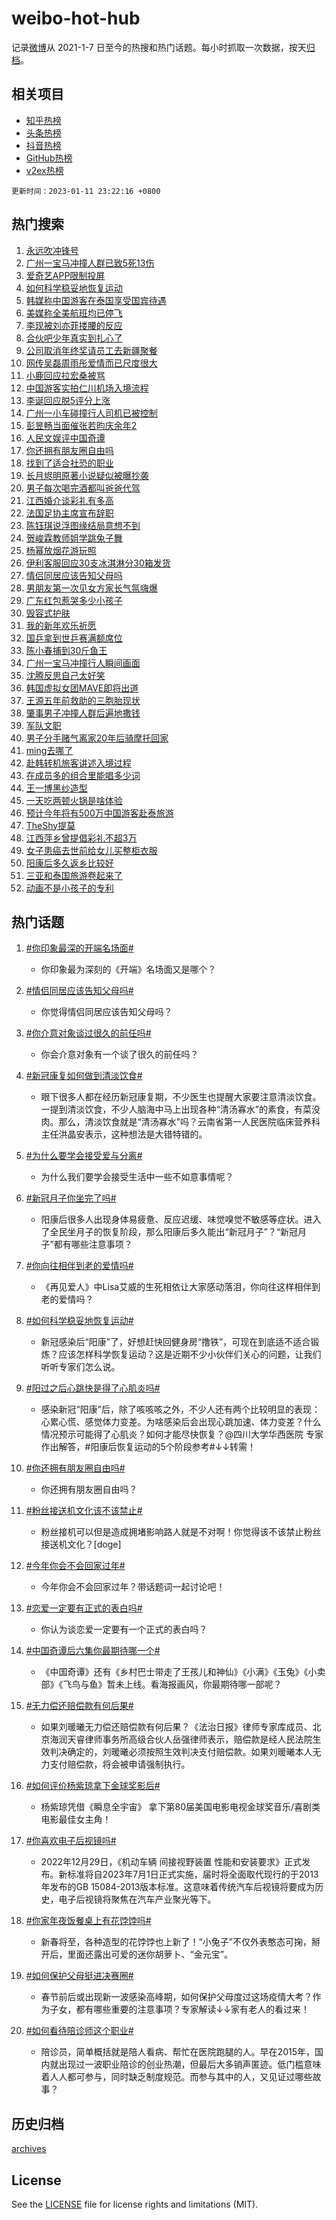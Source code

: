 # weibo-hot-hub

记录[微博](https://www.weibo.com)从 2021-1-7 日至今的热搜和热门话题。每小时抓取一次数据，按天[归档](archives)。

## 相关项目

- [知乎热榜](https://github.com/lonnyzhang423/zhihu-hot-hub)
- [头条热榜](https://github.com/lonnyzhang423/toutiao-hot-hub)
- [抖音热榜](https://github.com/lonnyzhang423/douyin-hot-hub)
- [GitHub热榜](https://github.com/lonnyzhang423/github-hot-hub)
- [v2ex热榜](https://github.com/lonnyzhang423/v2ex-hot-hub)


`更新时间：2023-01-11 23:22:16 +0800`

## 热门搜索

1. [永远吹冲锋号](https://m.weibo.cn/search?containerid=100103type%3D1%26t%3D10%26q%3D%23%E6%B0%B8%E8%BF%9C%E5%90%B9%E5%86%B2%E9%94%8B%E5%8F%B7%23&stream_entry_id=51&isnewpage=1&extparam=seat%3D1%26pos%3D0%26c_type%3D51%26dgr%3D0%26cate%3D10103%26filter_type%3Drealtimehot%26display_time%3D1673450535%26pre_seqid%3D1673449549713018910214&luicode=10000011&lfid=106003type%253D25%2526t%253D3%2526disable_hot%253D1%2526filter_type%253Drealtimehot)
1. [广州一宝马冲撞人群已致5死13伤](https://m.weibo.cn/search?containerid=100103type%3D1%26t%3D10%26q%3D%23%E5%B9%BF%E5%B7%9E%E4%B8%80%E5%AE%9D%E9%A9%AC%E5%86%B2%E6%92%9E%E4%BA%BA%E7%BE%A4%E5%B7%B2%E8%87%B45%E6%AD%BB13%E4%BC%A4%23&stream_entry_id=31&isnewpage=1&extparam=seat%3D1%26flag%3D4%26pos%3D0%26c_type%3D31%26stream_entry_id%3D31%26cate%3D5001%26lcate%3D5001%26filter_type%3Drealtimehot%26band_rank%3D1%26q%3D%2523%25E5%25B9%25BF%25E5%25B7%259E%25E4%25B8%2580%25E5%25AE%259D%25E9%25A9%25AC%25E5%2586%25B2%25E6%2592%259E%25E4%25BA%25BA%25E7%25BE%25A4%25E5%25B7%25B2%25E8%2587%25B45%25E6%25AD%25BB13%25E4%25BC%25A4%2523%26dgr%3D0%26realpos%3D1%26display_time%3D1673450535%26pre_seqid%3D1673449549713018910214&luicode=10000011&lfid=106003type%253D25%2526t%253D3%2526disable_hot%253D1%2526filter_type%253Drealtimehot)
1. [爱奇艺APP限制投屏](https://m.weibo.cn/search?containerid=100103type%3D1%26t%3D10%26q%3D%23%E7%88%B1%E5%A5%87%E8%89%BAAPP%E9%99%90%E5%88%B6%E6%8A%95%E5%B1%8F%23&stream_entry_id=31&isnewpage=1&extparam=seat%3D1%26flag%3D2%26pos%3D1%26c_type%3D31%26stream_entry_id%3D31%26cate%3D5001%26lcate%3D5001%26filter_type%3Drealtimehot%26band_rank%3D2%26q%3D%2523%25E7%2588%25B1%25E5%25A5%2587%25E8%2589%25BAAPP%25E9%2599%2590%25E5%2588%25B6%25E6%258A%2595%25E5%25B1%258F%2523%26dgr%3D0%26realpos%3D2%26display_time%3D1673450535%26pre_seqid%3D1673449549713018910214&luicode=10000011&lfid=106003type%253D25%2526t%253D3%2526disable_hot%253D1%2526filter_type%253Drealtimehot)
1. [如何科学稳妥地恢复运动](https://m.weibo.cn/search?containerid=100103type%3D1%26t%3D10%26q%3D%23%E5%A6%82%E4%BD%95%E7%A7%91%E5%AD%A6%E7%A8%B3%E5%A6%A5%E5%9C%B0%E6%81%A2%E5%A4%8D%E8%BF%90%E5%8A%A8%23&stream_entry_id=31&isnewpage=1&extparam=seat%3D1%26flag%3D1%26pos%3D2%26c_type%3D31%26stream_entry_id%3D31%26cate%3D5001%26lcate%3D5001%26filter_type%3Drealtimehot%26band_rank%3D3%26q%3D%2523%25E5%25A6%2582%25E4%25BD%2595%25E7%25A7%2591%25E5%25AD%25A6%25E7%25A8%25B3%25E5%25A6%25A5%25E5%259C%25B0%25E6%2581%25A2%25E5%25A4%258D%25E8%25BF%2590%25E5%258A%25A8%2523%26dgr%3D0%26realpos%3D3%26display_time%3D1673450535%26pre_seqid%3D1673449549713018910214&luicode=10000011&lfid=106003type%253D25%2526t%253D3%2526disable_hot%253D1%2526filter_type%253Drealtimehot)
1. [韩媒称中国游客在泰国享受国宾待遇](https://m.weibo.cn/search?containerid=100103type%3D1%26t%3D10%26q%3D%23%E9%9F%A9%E5%AA%92%E7%A7%B0%E4%B8%AD%E5%9B%BD%E6%B8%B8%E5%AE%A2%E5%9C%A8%E6%B3%B0%E5%9B%BD%E4%BA%AB%E5%8F%97%E5%9B%BD%E5%AE%BE%E5%BE%85%E9%81%87%23&stream_entry_id=31&isnewpage=1&extparam=seat%3D1%26flag%3D0%26pos%3D3%26c_type%3D31%26stream_entry_id%3D31%26cate%3D5001%26lcate%3D5001%26filter_type%3Drealtimehot%26band_rank%3D4%26q%3D%2523%25E9%259F%25A9%25E5%25AA%2592%25E7%25A7%25B0%25E4%25B8%25AD%25E5%259B%25BD%25E6%25B8%25B8%25E5%25AE%25A2%25E5%259C%25A8%25E6%25B3%25B0%25E5%259B%25BD%25E4%25BA%25AB%25E5%258F%2597%25E5%259B%25BD%25E5%25AE%25BE%25E5%25BE%2585%25E9%2581%2587%2523%26dgr%3D0%26realpos%3D4%26display_time%3D1673450535%26pre_seqid%3D1673449549713018910214&luicode=10000011&lfid=106003type%253D25%2526t%253D3%2526disable_hot%253D1%2526filter_type%253Drealtimehot)
1. [美媒称全美航班均已停飞](https://m.weibo.cn/search?containerid=100103type%3D1%26t%3D10%26q%3D%23%E7%BE%8E%E5%AA%92%E7%A7%B0%E5%85%A8%E7%BE%8E%E8%88%AA%E7%8F%AD%E5%9D%87%E5%B7%B2%E5%81%9C%E9%A3%9E%23&stream_entry_id=31&isnewpage=1&extparam=seat%3D1%26flag%3D0%26pos%3D4%26c_type%3D31%26stream_entry_id%3D31%26cate%3D5001%26lcate%3D5001%26filter_type%3Drealtimehot%26band_rank%3D5%26q%3D%2523%25E7%25BE%258E%25E5%25AA%2592%25E7%25A7%25B0%25E5%2585%25A8%25E7%25BE%258E%25E8%2588%25AA%25E7%258F%25AD%25E5%259D%2587%25E5%25B7%25B2%25E5%2581%259C%25E9%25A3%259E%2523%26dgr%3D0%26realpos%3D5%26display_time%3D1673450535%26pre_seqid%3D1673449549713018910214&luicode=10000011&lfid=106003type%253D25%2526t%253D3%2526disable_hot%253D1%2526filter_type%253Drealtimehot)
1. [李现被刘亦菲搂腰的反应](https://m.weibo.cn/search?containerid=100103type%3D1%26t%3D10%26q%3D%23%E6%9D%8E%E7%8E%B0%E8%A2%AB%E5%88%98%E4%BA%A6%E8%8F%B2%E6%90%82%E8%85%B0%E7%9A%84%E5%8F%8D%E5%BA%94%23&stream_entry_id=31&isnewpage=1&extparam=seat%3D1%26flag%3D16%26pos%3D5%26c_type%3D31%26stream_entry_id%3D31%26cate%3D5001%26lcate%3D5001%26filter_type%3Drealtimehot%26band_rank%3D6%26q%3D%2523%25E6%259D%258E%25E7%258E%25B0%25E8%25A2%25AB%25E5%2588%2598%25E4%25BA%25A6%25E8%258F%25B2%25E6%2590%2582%25E8%2585%25B0%25E7%259A%2584%25E5%258F%258D%25E5%25BA%2594%2523%26dgr%3D0%26realpos%3D6%26display_time%3D1673450535%26pre_seqid%3D1673449549713018910214&luicode=10000011&lfid=106003type%253D25%2526t%253D3%2526disable_hot%253D1%2526filter_type%253Drealtimehot)
1. [合伙吧少年真实到扎心了](https://m.weibo.cn/search?containerid=100103type%3D1%26t%3D10%26q%3D%23%E5%90%88%E4%BC%99%E5%90%A7%E5%B0%91%E5%B9%B4%E7%9C%9F%E5%AE%9E%E5%88%B0%E6%89%8E%E5%BF%83%E4%BA%86%23&stream_entry_id=31&isnewpage=1&extparam=seat%3D1%26pos%3D6%26c_type%3D31%26stream_entry_id%3D31%26cate%3D5001%26lcate%3D5001%26filter_type%3Drealtimehot%26adid%3D177845%26band_rank%3D7%26q%3D%2523%25E5%2590%2588%25E4%25BC%2599%25E5%2590%25A7%25E5%25B0%2591%25E5%25B9%25B4%25E7%259C%259F%25E5%25AE%259E%25E5%2588%25B0%25E6%2589%258E%25E5%25BF%2583%25E4%25BA%2586%2523%26dgr%3D0%26display_time%3D1673450535%26pre_seqid%3D1673449549713018910214&luicode=10000011&lfid=106003type%253D25%2526t%253D3%2526disable_hot%253D1%2526filter_type%253Drealtimehot)
1. [公司取消年终奖请员工去新疆聚餐](https://m.weibo.cn/search?containerid=100103type%3D1%26t%3D10%26q%3D%23%E5%85%AC%E5%8F%B8%E5%8F%96%E6%B6%88%E5%B9%B4%E7%BB%88%E5%A5%96%E8%AF%B7%E5%91%98%E5%B7%A5%E5%8E%BB%E6%96%B0%E7%96%86%E8%81%9A%E9%A4%90%23&stream_entry_id=31&isnewpage=1&extparam=seat%3D1%26flag%3D2%26pos%3D7%26c_type%3D31%26stream_entry_id%3D31%26cate%3D5001%26lcate%3D5001%26filter_type%3Drealtimehot%26band_rank%3D7%26q%3D%2523%25E5%2585%25AC%25E5%258F%25B8%25E5%258F%2596%25E6%25B6%2588%25E5%25B9%25B4%25E7%25BB%2588%25E5%25A5%2596%25E8%25AF%25B7%25E5%2591%2598%25E5%25B7%25A5%25E5%258E%25BB%25E6%2596%25B0%25E7%2596%2586%25E8%2581%259A%25E9%25A4%2590%2523%26dgr%3D0%26realpos%3D7%26display_time%3D1673450535%26pre_seqid%3D1673449549713018910214&luicode=10000011&lfid=106003type%253D25%2526t%253D3%2526disable_hot%253D1%2526filter_type%253Drealtimehot)
1. [网传吴磊周雨彤爱情而已尺度很大](https://m.weibo.cn/search?containerid=100103type%3D1%26t%3D10%26q%3D%23%E7%BD%91%E4%BC%A0%E5%90%B4%E7%A3%8A%E5%91%A8%E9%9B%A8%E5%BD%A4%E7%88%B1%E6%83%85%E8%80%8C%E5%B7%B2%E5%B0%BA%E5%BA%A6%E5%BE%88%E5%A4%A7%23&stream_entry_id=31&isnewpage=1&extparam=seat%3D1%26flag%3D0%26pos%3D8%26c_type%3D31%26stream_entry_id%3D31%26cate%3D5001%26lcate%3D5001%26filter_type%3Drealtimehot%26band_rank%3D8%26q%3D%2523%25E7%25BD%2591%25E4%25BC%25A0%25E5%2590%25B4%25E7%25A3%258A%25E5%2591%25A8%25E9%259B%25A8%25E5%25BD%25A4%25E7%2588%25B1%25E6%2583%2585%25E8%2580%258C%25E5%25B7%25B2%25E5%25B0%25BA%25E5%25BA%25A6%25E5%25BE%2588%25E5%25A4%25A7%2523%26dgr%3D0%26realpos%3D8%26display_time%3D1673450535%26pre_seqid%3D1673449549713018910214&luicode=10000011&lfid=106003type%253D25%2526t%253D3%2526disable_hot%253D1%2526filter_type%253Drealtimehot)
1. [小鹿回应拉宏桑被骂](https://m.weibo.cn/search?containerid=100103type%3D1%26t%3D10%26q%3D%23%E5%B0%8F%E9%B9%BF%E5%9B%9E%E5%BA%94%E6%8B%89%E5%AE%8F%E6%A1%91%E8%A2%AB%E9%AA%82%23&stream_entry_id=31&isnewpage=1&extparam=seat%3D1%26flag%3D0%26pos%3D9%26c_type%3D31%26stream_entry_id%3D31%26cate%3D5001%26lcate%3D5001%26filter_type%3Drealtimehot%26band_rank%3D9%26q%3D%2523%25E5%25B0%258F%25E9%25B9%25BF%25E5%259B%259E%25E5%25BA%2594%25E6%258B%2589%25E5%25AE%258F%25E6%25A1%2591%25E8%25A2%25AB%25E9%25AA%2582%2523%26dgr%3D0%26realpos%3D9%26display_time%3D1673450535%26pre_seqid%3D1673449549713018910214&luicode=10000011&lfid=106003type%253D25%2526t%253D3%2526disable_hot%253D1%2526filter_type%253Drealtimehot)
1. [中国游客实拍仁川机场入境流程](https://m.weibo.cn/search?containerid=100103type%3D1%26t%3D10%26q%3D%23%E4%B8%AD%E5%9B%BD%E6%B8%B8%E5%AE%A2%E5%AE%9E%E6%8B%8D%E4%BB%81%E5%B7%9D%E6%9C%BA%E5%9C%BA%E5%85%A5%E5%A2%83%E6%B5%81%E7%A8%8B%23&stream_entry_id=31&isnewpage=1&extparam=seat%3D1%26flag%3D0%26pos%3D10%26c_type%3D31%26stream_entry_id%3D31%26cate%3D5001%26lcate%3D5001%26filter_type%3Drealtimehot%26band_rank%3D10%26q%3D%2523%25E4%25B8%25AD%25E5%259B%25BD%25E6%25B8%25B8%25E5%25AE%25A2%25E5%25AE%259E%25E6%258B%258D%25E4%25BB%2581%25E5%25B7%259D%25E6%259C%25BA%25E5%259C%25BA%25E5%2585%25A5%25E5%25A2%2583%25E6%25B5%2581%25E7%25A8%258B%2523%26dgr%3D0%26realpos%3D10%26display_time%3D1673450535%26pre_seqid%3D1673449549713018910214&luicode=10000011&lfid=106003type%253D25%2526t%253D3%2526disable_hot%253D1%2526filter_type%253Drealtimehot)
1. [李诞回应脱5评分上涨](https://m.weibo.cn/search?containerid=100103type%3D1%26t%3D10%26q%3D%23%E6%9D%8E%E8%AF%9E%E5%9B%9E%E5%BA%94%E8%84%B15%E8%AF%84%E5%88%86%E4%B8%8A%E6%B6%A8%23&stream_entry_id=31&isnewpage=1&extparam=seat%3D1%26flag%3D1%26pos%3D11%26c_type%3D31%26stream_entry_id%3D31%26cate%3D5001%26lcate%3D5001%26filter_type%3Drealtimehot%26band_rank%3D11%26q%3D%2523%25E6%259D%258E%25E8%25AF%259E%25E5%259B%259E%25E5%25BA%2594%25E8%2584%25B15%25E8%25AF%2584%25E5%2588%2586%25E4%25B8%258A%25E6%25B6%25A8%2523%26dgr%3D0%26realpos%3D11%26display_time%3D1673450535%26pre_seqid%3D1673449549713018910214&luicode=10000011&lfid=106003type%253D25%2526t%253D3%2526disable_hot%253D1%2526filter_type%253Drealtimehot)
1. [广州一小车碰撞行人司机已被控制](https://m.weibo.cn/search?containerid=100103type%3D1%26t%3D10%26q%3D%23%E5%B9%BF%E5%B7%9E%E4%B8%80%E5%B0%8F%E8%BD%A6%E7%A2%B0%E6%92%9E%E8%A1%8C%E4%BA%BA%E5%8F%B8%E6%9C%BA%E5%B7%B2%E8%A2%AB%E6%8E%A7%E5%88%B6%23&stream_entry_id=31&isnewpage=1&extparam=seat%3D1%26flag%3D0%26pos%3D12%26c_type%3D31%26stream_entry_id%3D31%26cate%3D5001%26lcate%3D5001%26filter_type%3Drealtimehot%26band_rank%3D12%26q%3D%2523%25E5%25B9%25BF%25E5%25B7%259E%25E4%25B8%2580%25E5%25B0%258F%25E8%25BD%25A6%25E7%25A2%25B0%25E6%2592%259E%25E8%25A1%258C%25E4%25BA%25BA%25E5%258F%25B8%25E6%259C%25BA%25E5%25B7%25B2%25E8%25A2%25AB%25E6%258E%25A7%25E5%2588%25B6%2523%26dgr%3D0%26realpos%3D12%26display_time%3D1673450535%26pre_seqid%3D1673449549713018910214&luicode=10000011&lfid=106003type%253D25%2526t%253D3%2526disable_hot%253D1%2526filter_type%253Drealtimehot)
1. [彭昱畅当面催张若昀庆余年2](https://m.weibo.cn/search?containerid=100103type%3D1%26t%3D10%26q%3D%23%E5%BD%AD%E6%98%B1%E7%95%85%E5%BD%93%E9%9D%A2%E5%82%AC%E5%BC%A0%E8%8B%A5%E6%98%80%E5%BA%86%E4%BD%99%E5%B9%B42%23&stream_entry_id=31&isnewpage=1&extparam=seat%3D1%26flag%3D0%26pos%3D13%26c_type%3D31%26stream_entry_id%3D31%26cate%3D5001%26lcate%3D5001%26filter_type%3Drealtimehot%26band_rank%3D13%26q%3D%2523%25E5%25BD%25AD%25E6%2598%25B1%25E7%2595%2585%25E5%25BD%2593%25E9%259D%25A2%25E5%2582%25AC%25E5%25BC%25A0%25E8%258B%25A5%25E6%2598%2580%25E5%25BA%2586%25E4%25BD%2599%25E5%25B9%25B42%2523%26dgr%3D0%26realpos%3D13%26display_time%3D1673450535%26pre_seqid%3D1673449549713018910214&luicode=10000011&lfid=106003type%253D25%2526t%253D3%2526disable_hot%253D1%2526filter_type%253Drealtimehot)
1. [人民文娱评中国奇谭](https://m.weibo.cn/search?containerid=100103type%3D1%26t%3D10%26q%3D%23%E4%BA%BA%E6%B0%91%E6%96%87%E5%A8%B1%E8%AF%84%E4%B8%AD%E5%9B%BD%E5%A5%87%E8%B0%AD%23&stream_entry_id=31&isnewpage=1&extparam=seat%3D1%26flag%3D0%26pos%3D14%26c_type%3D31%26stream_entry_id%3D31%26cate%3D5001%26lcate%3D5001%26filter_type%3Drealtimehot%26band_rank%3D14%26q%3D%2523%25E4%25BA%25BA%25E6%25B0%2591%25E6%2596%2587%25E5%25A8%25B1%25E8%25AF%2584%25E4%25B8%25AD%25E5%259B%25BD%25E5%25A5%2587%25E8%25B0%25AD%2523%26dgr%3D0%26realpos%3D14%26display_time%3D1673450535%26pre_seqid%3D1673449549713018910214&luicode=10000011&lfid=106003type%253D25%2526t%253D3%2526disable_hot%253D1%2526filter_type%253Drealtimehot)
1. [你还拥有朋友圈自由吗](https://m.weibo.cn/search?containerid=100103type%3D1%26t%3D10%26q%3D%23%E4%BD%A0%E8%BF%98%E6%8B%A5%E6%9C%89%E6%9C%8B%E5%8F%8B%E5%9C%88%E8%87%AA%E7%94%B1%E5%90%97%23&stream_entry_id=31&isnewpage=1&extparam=seat%3D1%26flag%3D0%26pos%3D15%26c_type%3D31%26stream_entry_id%3D31%26cate%3D5001%26lcate%3D5001%26filter_type%3Drealtimehot%26band_rank%3D15%26q%3D%2523%25E4%25BD%25A0%25E8%25BF%2598%25E6%258B%25A5%25E6%259C%2589%25E6%259C%258B%25E5%258F%258B%25E5%259C%2588%25E8%2587%25AA%25E7%2594%25B1%25E5%2590%2597%2523%26dgr%3D0%26realpos%3D15%26display_time%3D1673450535%26pre_seqid%3D1673449549713018910214&luicode=10000011&lfid=106003type%253D25%2526t%253D3%2526disable_hot%253D1%2526filter_type%253Drealtimehot)
1. [找到了适合社恐的职业](https://m.weibo.cn/search?containerid=100103type%3D1%26t%3D10%26q%3D%23%E6%89%BE%E5%88%B0%E4%BA%86%E9%80%82%E5%90%88%E7%A4%BE%E6%81%90%E7%9A%84%E8%81%8C%E4%B8%9A%23&stream_entry_id=31&isnewpage=1&extparam=seat%3D1%26flag%3D1%26pos%3D16%26c_type%3D31%26stream_entry_id%3D31%26cate%3D5001%26lcate%3D5001%26filter_type%3Drealtimehot%26band_rank%3D16%26q%3D%2523%25E6%2589%25BE%25E5%2588%25B0%25E4%25BA%2586%25E9%2580%2582%25E5%2590%2588%25E7%25A4%25BE%25E6%2581%2590%25E7%259A%2584%25E8%2581%258C%25E4%25B8%259A%2523%26dgr%3D0%26realpos%3D16%26display_time%3D1673450535%26pre_seqid%3D1673449549713018910214&luicode=10000011&lfid=106003type%253D25%2526t%253D3%2526disable_hot%253D1%2526filter_type%253Drealtimehot)
1. [长月烬明原著小说疑似被曝抄袭](https://m.weibo.cn/search?containerid=100103type%3D1%26t%3D10%26q%3D%23%E9%95%BF%E6%9C%88%E7%83%AC%E6%98%8E%E5%8E%9F%E8%91%97%E5%B0%8F%E8%AF%B4%E7%96%91%E4%BC%BC%E8%A2%AB%E6%9B%9D%E6%8A%84%E8%A2%AD%23&stream_entry_id=31&isnewpage=1&extparam=seat%3D1%26flag%3D0%26pos%3D17%26c_type%3D31%26stream_entry_id%3D31%26cate%3D5001%26lcate%3D5001%26filter_type%3Drealtimehot%26band_rank%3D17%26q%3D%2523%25E9%2595%25BF%25E6%259C%2588%25E7%2583%25AC%25E6%2598%258E%25E5%258E%259F%25E8%2591%2597%25E5%25B0%258F%25E8%25AF%25B4%25E7%2596%2591%25E4%25BC%25BC%25E8%25A2%25AB%25E6%259B%259D%25E6%258A%2584%25E8%25A2%25AD%2523%26dgr%3D0%26realpos%3D17%26display_time%3D1673450535%26pre_seqid%3D1673449549713018910214&luicode=10000011&lfid=106003type%253D25%2526t%253D3%2526disable_hot%253D1%2526filter_type%253Drealtimehot)
1. [男子每次喝完酒都叫爸爸代驾](https://m.weibo.cn/search?containerid=100103type%3D1%26t%3D10%26q%3D%23%E7%94%B7%E5%AD%90%E6%AF%8F%E6%AC%A1%E5%96%9D%E5%AE%8C%E9%85%92%E9%83%BD%E5%8F%AB%E7%88%B8%E7%88%B8%E4%BB%A3%E9%A9%BE%23&stream_entry_id=31&isnewpage=1&extparam=seat%3D1%26flag%3D1%26pos%3D18%26c_type%3D31%26stream_entry_id%3D31%26cate%3D5001%26lcate%3D5001%26filter_type%3Drealtimehot%26band_rank%3D18%26q%3D%2523%25E7%2594%25B7%25E5%25AD%2590%25E6%25AF%258F%25E6%25AC%25A1%25E5%2596%259D%25E5%25AE%258C%25E9%2585%2592%25E9%2583%25BD%25E5%258F%25AB%25E7%2588%25B8%25E7%2588%25B8%25E4%25BB%25A3%25E9%25A9%25BE%2523%26dgr%3D0%26realpos%3D18%26display_time%3D1673450535%26pre_seqid%3D1673449549713018910214&luicode=10000011&lfid=106003type%253D25%2526t%253D3%2526disable_hot%253D1%2526filter_type%253Drealtimehot)
1. [江西婚介谈彩礼有多高](https://m.weibo.cn/search?containerid=100103type%3D1%26t%3D10%26q%3D%23%E6%B1%9F%E8%A5%BF%E5%A9%9A%E4%BB%8B%E8%B0%88%E5%BD%A9%E7%A4%BC%E6%9C%89%E5%A4%9A%E9%AB%98%23&stream_entry_id=31&isnewpage=1&extparam=seat%3D1%26flag%3D0%26pos%3D19%26c_type%3D31%26stream_entry_id%3D31%26cate%3D5001%26lcate%3D5001%26filter_type%3Drealtimehot%26band_rank%3D19%26q%3D%2523%25E6%25B1%259F%25E8%25A5%25BF%25E5%25A9%259A%25E4%25BB%258B%25E8%25B0%2588%25E5%25BD%25A9%25E7%25A4%25BC%25E6%259C%2589%25E5%25A4%259A%25E9%25AB%2598%2523%26dgr%3D0%26realpos%3D19%26display_time%3D1673450535%26pre_seqid%3D1673449549713018910214&luicode=10000011&lfid=106003type%253D25%2526t%253D3%2526disable_hot%253D1%2526filter_type%253Drealtimehot)
1. [法国足协主席宣布辞职](https://m.weibo.cn/search?containerid=100103type%3D1%26t%3D10%26q%3D%23%E6%B3%95%E5%9B%BD%E8%B6%B3%E5%8D%8F%E4%B8%BB%E5%B8%AD%E5%AE%A3%E5%B8%83%E8%BE%9E%E8%81%8C%23&stream_entry_id=31&isnewpage=1&extparam=seat%3D1%26flag%3D1%26pos%3D20%26c_type%3D31%26stream_entry_id%3D31%26cate%3D5001%26lcate%3D5001%26filter_type%3Drealtimehot%26band_rank%3D20%26q%3D%2523%25E6%25B3%2595%25E5%259B%25BD%25E8%25B6%25B3%25E5%258D%258F%25E4%25B8%25BB%25E5%25B8%25AD%25E5%25AE%25A3%25E5%25B8%2583%25E8%25BE%259E%25E8%2581%258C%2523%26dgr%3D0%26realpos%3D20%26display_time%3D1673450535%26pre_seqid%3D1673449549713018910214&luicode=10000011&lfid=106003type%253D25%2526t%253D3%2526disable_hot%253D1%2526filter_type%253Drealtimehot)
1. [陈钰琪说浮图缘结局意想不到](https://m.weibo.cn/search?containerid=100103type%3D1%26t%3D10%26q%3D%23%E9%99%88%E9%92%B0%E7%90%AA%E8%AF%B4%E6%B5%AE%E5%9B%BE%E7%BC%98%E7%BB%93%E5%B1%80%E6%84%8F%E6%83%B3%E4%B8%8D%E5%88%B0%23&stream_entry_id=31&isnewpage=1&extparam=seat%3D1%26flag%3D1%26pos%3D21%26c_type%3D31%26stream_entry_id%3D31%26cate%3D5001%26lcate%3D5001%26filter_type%3Drealtimehot%26band_rank%3D21%26q%3D%2523%25E9%2599%2588%25E9%2592%25B0%25E7%2590%25AA%25E8%25AF%25B4%25E6%25B5%25AE%25E5%259B%25BE%25E7%25BC%2598%25E7%25BB%2593%25E5%25B1%2580%25E6%2584%258F%25E6%2583%25B3%25E4%25B8%258D%25E5%2588%25B0%2523%26dgr%3D0%26realpos%3D21%26display_time%3D1673450535%26pre_seqid%3D1673449549713018910214&luicode=10000011&lfid=106003type%253D25%2526t%253D3%2526disable_hot%253D1%2526filter_type%253Drealtimehot)
1. [贺峻霖教师姐学跳兔子舞](https://m.weibo.cn/search?containerid=100103type%3D1%26t%3D10%26q%3D%23%E8%B4%BA%E5%B3%BB%E9%9C%96%E6%95%99%E5%B8%88%E5%A7%90%E5%AD%A6%E8%B7%B3%E5%85%94%E5%AD%90%E8%88%9E%23&stream_entry_id=31&isnewpage=1&extparam=seat%3D1%26flag%3D1%26pos%3D22%26c_type%3D31%26stream_entry_id%3D31%26cate%3D5001%26lcate%3D5001%26filter_type%3Drealtimehot%26band_rank%3D22%26q%3D%2523%25E8%25B4%25BA%25E5%25B3%25BB%25E9%259C%2596%25E6%2595%2599%25E5%25B8%2588%25E5%25A7%2590%25E5%25AD%25A6%25E8%25B7%25B3%25E5%2585%2594%25E5%25AD%2590%25E8%2588%259E%2523%26dgr%3D0%26realpos%3D22%26display_time%3D1673450535%26pre_seqid%3D1673449549713018910214&luicode=10000011&lfid=106003type%253D25%2526t%253D3%2526disable_hot%253D1%2526filter_type%253Drealtimehot)
1. [杨幂放烟花游玩照](https://m.weibo.cn/search?containerid=100103type%3D1%26t%3D10%26q%3D%23%E6%9D%A8%E5%B9%82%E6%94%BE%E7%83%9F%E8%8A%B1%E6%B8%B8%E7%8E%A9%E7%85%A7%23&stream_entry_id=31&isnewpage=1&extparam=seat%3D1%26flag%3D0%26pos%3D23%26c_type%3D31%26stream_entry_id%3D31%26cate%3D5001%26lcate%3D5001%26filter_type%3Drealtimehot%26band_rank%3D23%26q%3D%2523%25E6%259D%25A8%25E5%25B9%2582%25E6%2594%25BE%25E7%2583%259F%25E8%258A%25B1%25E6%25B8%25B8%25E7%258E%25A9%25E7%2585%25A7%2523%26dgr%3D0%26realpos%3D23%26display_time%3D1673450535%26pre_seqid%3D1673449549713018910214&luicode=10000011&lfid=106003type%253D25%2526t%253D3%2526disable_hot%253D1%2526filter_type%253Drealtimehot)
1. [伊利客服回应30支冰淇淋分30箱发货](https://m.weibo.cn/search?containerid=100103type%3D1%26t%3D10%26q%3D%23%E4%BC%8A%E5%88%A9%E5%AE%A2%E6%9C%8D%E5%9B%9E%E5%BA%9430%E6%94%AF%E5%86%B0%E6%B7%87%E6%B7%8B%E5%88%8630%E7%AE%B1%E5%8F%91%E8%B4%A7%23&stream_entry_id=31&isnewpage=1&extparam=seat%3D1%26flag%3D0%26pos%3D24%26c_type%3D31%26stream_entry_id%3D31%26cate%3D5001%26lcate%3D5001%26filter_type%3Drealtimehot%26band_rank%3D24%26q%3D%2523%25E4%25BC%258A%25E5%2588%25A9%25E5%25AE%25A2%25E6%259C%258D%25E5%259B%259E%25E5%25BA%259430%25E6%2594%25AF%25E5%2586%25B0%25E6%25B7%2587%25E6%25B7%258B%25E5%2588%258630%25E7%25AE%25B1%25E5%258F%2591%25E8%25B4%25A7%2523%26dgr%3D0%26realpos%3D24%26display_time%3D1673450535%26pre_seqid%3D1673449549713018910214&luicode=10000011&lfid=106003type%253D25%2526t%253D3%2526disable_hot%253D1%2526filter_type%253Drealtimehot)
1. [情侣同居应该告知父母吗](https://m.weibo.cn/search?containerid=100103type%3D1%26t%3D10%26q%3D%23%E6%83%85%E4%BE%A3%E5%90%8C%E5%B1%85%E5%BA%94%E8%AF%A5%E5%91%8A%E7%9F%A5%E7%88%B6%E6%AF%8D%E5%90%97%23&stream_entry_id=31&isnewpage=1&extparam=seat%3D1%26flag%3D0%26pos%3D25%26c_type%3D31%26stream_entry_id%3D31%26cate%3D5001%26lcate%3D5001%26filter_type%3Drealtimehot%26band_rank%3D25%26q%3D%2523%25E6%2583%2585%25E4%25BE%25A3%25E5%2590%258C%25E5%25B1%2585%25E5%25BA%2594%25E8%25AF%25A5%25E5%2591%258A%25E7%259F%25A5%25E7%2588%25B6%25E6%25AF%258D%25E5%2590%2597%2523%26dgr%3D0%26realpos%3D25%26display_time%3D1673450535%26pre_seqid%3D1673449549713018910214&luicode=10000011&lfid=106003type%253D25%2526t%253D3%2526disable_hot%253D1%2526filter_type%253Drealtimehot)
1. [男朋友第一次见女方家长气氛嗨爆](https://m.weibo.cn/search?containerid=100103type%3D1%26t%3D10%26q%3D%23%E7%94%B7%E6%9C%8B%E5%8F%8B%E7%AC%AC%E4%B8%80%E6%AC%A1%E8%A7%81%E5%A5%B3%E6%96%B9%E5%AE%B6%E9%95%BF%E6%B0%94%E6%B0%9B%E5%97%A8%E7%88%86%23&stream_entry_id=31&isnewpage=1&extparam=seat%3D1%26flag%3D0%26pos%3D26%26c_type%3D31%26stream_entry_id%3D31%26cate%3D5001%26lcate%3D5001%26filter_type%3Drealtimehot%26band_rank%3D26%26q%3D%2523%25E7%2594%25B7%25E6%259C%258B%25E5%258F%258B%25E7%25AC%25AC%25E4%25B8%2580%25E6%25AC%25A1%25E8%25A7%2581%25E5%25A5%25B3%25E6%2596%25B9%25E5%25AE%25B6%25E9%2595%25BF%25E6%25B0%2594%25E6%25B0%259B%25E5%2597%25A8%25E7%2588%2586%2523%26dgr%3D0%26realpos%3D26%26display_time%3D1673450535%26pre_seqid%3D1673449549713018910214&luicode=10000011&lfid=106003type%253D25%2526t%253D3%2526disable_hot%253D1%2526filter_type%253Drealtimehot)
1. [广东红包惹哭多少小孩子](https://m.weibo.cn/search?containerid=100103type%3D1%26t%3D10%26q%3D%23%E5%B9%BF%E4%B8%9C%E7%BA%A2%E5%8C%85%E6%83%B9%E5%93%AD%E5%A4%9A%E5%B0%91%E5%B0%8F%E5%AD%A9%E5%AD%90%23&stream_entry_id=31&isnewpage=1&extparam=seat%3D1%26flag%3D0%26pos%3D27%26c_type%3D31%26stream_entry_id%3D31%26cate%3D5001%26lcate%3D5001%26filter_type%3Drealtimehot%26band_rank%3D27%26q%3D%2523%25E5%25B9%25BF%25E4%25B8%259C%25E7%25BA%25A2%25E5%258C%2585%25E6%2583%25B9%25E5%2593%25AD%25E5%25A4%259A%25E5%25B0%2591%25E5%25B0%258F%25E5%25AD%25A9%25E5%25AD%2590%2523%26dgr%3D0%26realpos%3D27%26display_time%3D1673450535%26pre_seqid%3D1673449549713018910214&luicode=10000011&lfid=106003type%253D25%2526t%253D3%2526disable_hot%253D1%2526filter_type%253Drealtimehot)
1. [毁容式护肤](https://m.weibo.cn/search?containerid=100103type%3D1%26t%3D10%26q%3D%23%E6%AF%81%E5%AE%B9%E5%BC%8F%E6%8A%A4%E8%82%A4%23&stream_entry_id=31&isnewpage=1&extparam=seat%3D1%26flag%3D0%26pos%3D28%26c_type%3D31%26stream_entry_id%3D31%26cate%3D5001%26lcate%3D5001%26filter_type%3Drealtimehot%26band_rank%3D28%26q%3D%2523%25E6%25AF%2581%25E5%25AE%25B9%25E5%25BC%258F%25E6%258A%25A4%25E8%2582%25A4%2523%26dgr%3D0%26realpos%3D28%26display_time%3D1673450535%26pre_seqid%3D1673449549713018910214&luicode=10000011&lfid=106003type%253D25%2526t%253D3%2526disable_hot%253D1%2526filter_type%253Drealtimehot)
1. [我的新年欢乐祈愿](https://m.weibo.cn/search?containerid=100103type%3D1%26t%3D10%26q%3D%E6%88%91%E7%9A%84%E6%96%B0%E5%B9%B4%E6%AC%A2%E4%B9%90%E7%A5%88%E6%84%BF&stream_entry_id=31&isnewpage=1&extparam=seat%3D1%26flag%3D1%26pos%3D29%26c_type%3D31%26stream_entry_id%3D31%26cate%3D5001%26lcate%3D5001%26filter_type%3Drealtimehot%26band_rank%3D29%26q%3D%25E6%2588%2591%25E7%259A%2584%25E6%2596%25B0%25E5%25B9%25B4%25E6%25AC%25A2%25E4%25B9%2590%25E7%25A5%2588%25E6%2584%25BF%26dgr%3D0%26realpos%3D29%26display_time%3D1673450535%26pre_seqid%3D1673449549713018910214&luicode=10000011&lfid=106003type%253D25%2526t%253D3%2526disable_hot%253D1%2526filter_type%253Drealtimehot)
1. [国乒拿到世乒赛满额席位](https://m.weibo.cn/search?containerid=100103type%3D1%26t%3D10%26q%3D%23%E5%9B%BD%E4%B9%92%E6%8B%BF%E5%88%B0%E4%B8%96%E4%B9%92%E8%B5%9B%E6%BB%A1%E9%A2%9D%E5%B8%AD%E4%BD%8D%23&stream_entry_id=31&isnewpage=1&extparam=seat%3D1%26flag%3D1%26pos%3D30%26c_type%3D31%26stream_entry_id%3D31%26cate%3D5001%26lcate%3D5001%26filter_type%3Drealtimehot%26band_rank%3D30%26q%3D%2523%25E5%259B%25BD%25E4%25B9%2592%25E6%258B%25BF%25E5%2588%25B0%25E4%25B8%2596%25E4%25B9%2592%25E8%25B5%259B%25E6%25BB%25A1%25E9%25A2%259D%25E5%25B8%25AD%25E4%25BD%258D%2523%26dgr%3D0%26realpos%3D30%26display_time%3D1673450535%26pre_seqid%3D1673449549713018910214&luicode=10000011&lfid=106003type%253D25%2526t%253D3%2526disable_hot%253D1%2526filter_type%253Drealtimehot)
1. [陈小春捕到30斤鱼王](https://m.weibo.cn/search?containerid=100103type%3D1%26t%3D10%26q%3D%23%E9%99%88%E5%B0%8F%E6%98%A5%E6%8D%95%E5%88%B030%E6%96%A4%E9%B1%BC%E7%8E%8B%23&stream_entry_id=31&isnewpage=1&extparam=seat%3D1%26flag%3D0%26pos%3D31%26c_type%3D31%26stream_entry_id%3D31%26cate%3D5001%26lcate%3D5001%26filter_type%3Drealtimehot%26band_rank%3D31%26q%3D%2523%25E9%2599%2588%25E5%25B0%258F%25E6%2598%25A5%25E6%258D%2595%25E5%2588%25B030%25E6%2596%25A4%25E9%25B1%25BC%25E7%258E%258B%2523%26dgr%3D0%26realpos%3D31%26display_time%3D1673450535%26pre_seqid%3D1673449549713018910214&luicode=10000011&lfid=106003type%253D25%2526t%253D3%2526disable_hot%253D1%2526filter_type%253Drealtimehot)
1. [广州一宝马冲撞行人瞬间画面](https://m.weibo.cn/search?containerid=100103type%3D1%26t%3D10%26q%3D%23%E5%B9%BF%E5%B7%9E%E4%B8%80%E5%AE%9D%E9%A9%AC%E5%86%B2%E6%92%9E%E8%A1%8C%E4%BA%BA%E7%9E%AC%E9%97%B4%E7%94%BB%E9%9D%A2%23&stream_entry_id=31&isnewpage=1&extparam=seat%3D1%26flag%3D1%26pos%3D32%26c_type%3D31%26stream_entry_id%3D31%26cate%3D5001%26lcate%3D5001%26filter_type%3Drealtimehot%26band_rank%3D32%26q%3D%2523%25E5%25B9%25BF%25E5%25B7%259E%25E4%25B8%2580%25E5%25AE%259D%25E9%25A9%25AC%25E5%2586%25B2%25E6%2592%259E%25E8%25A1%258C%25E4%25BA%25BA%25E7%259E%25AC%25E9%2597%25B4%25E7%2594%25BB%25E9%259D%25A2%2523%26dgr%3D0%26realpos%3D32%26display_time%3D1673450535%26pre_seqid%3D1673449549713018910214&luicode=10000011&lfid=106003type%253D25%2526t%253D3%2526disable_hot%253D1%2526filter_type%253Drealtimehot)
1. [沈腾反思自己太好笑](https://m.weibo.cn/search?containerid=100103type%3D1%26t%3D10%26q%3D%23%E6%B2%88%E8%85%BE%E5%8F%8D%E6%80%9D%E8%87%AA%E5%B7%B1%E5%A4%AA%E5%A5%BD%E7%AC%91%23&stream_entry_id=31&isnewpage=1&extparam=seat%3D1%26flag%3D1%26pos%3D33%26c_type%3D31%26stream_entry_id%3D31%26cate%3D5001%26lcate%3D5001%26filter_type%3Drealtimehot%26band_rank%3D33%26q%3D%2523%25E6%25B2%2588%25E8%2585%25BE%25E5%258F%258D%25E6%2580%259D%25E8%2587%25AA%25E5%25B7%25B1%25E5%25A4%25AA%25E5%25A5%25BD%25E7%25AC%2591%2523%26dgr%3D0%26realpos%3D33%26display_time%3D1673450535%26pre_seqid%3D1673449549713018910214&luicode=10000011&lfid=106003type%253D25%2526t%253D3%2526disable_hot%253D1%2526filter_type%253Drealtimehot)
1. [韩国虚拟女团MAVE即将出道](https://m.weibo.cn/search?containerid=100103type%3D1%26t%3D10%26q%3D%23%E9%9F%A9%E5%9B%BD%E8%99%9A%E6%8B%9F%E5%A5%B3%E5%9B%A2MAVE%E5%8D%B3%E5%B0%86%E5%87%BA%E9%81%93%23&stream_entry_id=31&isnewpage=1&extparam=seat%3D1%26flag%3D0%26pos%3D34%26c_type%3D31%26stream_entry_id%3D31%26cate%3D5001%26lcate%3D5001%26filter_type%3Drealtimehot%26band_rank%3D34%26q%3D%2523%25E9%259F%25A9%25E5%259B%25BD%25E8%2599%259A%25E6%258B%259F%25E5%25A5%25B3%25E5%259B%25A2MAVE%25E5%258D%25B3%25E5%25B0%2586%25E5%2587%25BA%25E9%2581%2593%2523%26dgr%3D0%26realpos%3D34%26display_time%3D1673450535%26pre_seqid%3D1673449549713018910214&luicode=10000011&lfid=106003type%253D25%2526t%253D3%2526disable_hot%253D1%2526filter_type%253Drealtimehot)
1. [王源五年前救助的三胞胎现状](https://m.weibo.cn/search?containerid=100103type%3D1%26t%3D10%26q%3D%23%E7%8E%8B%E6%BA%90%E4%BA%94%E5%B9%B4%E5%89%8D%E6%95%91%E5%8A%A9%E7%9A%84%E4%B8%89%E8%83%9E%E8%83%8E%E7%8E%B0%E7%8A%B6%23&stream_entry_id=31&isnewpage=1&extparam=seat%3D1%26flag%3D0%26pos%3D35%26c_type%3D31%26stream_entry_id%3D31%26cate%3D5001%26lcate%3D5001%26filter_type%3Drealtimehot%26band_rank%3D35%26q%3D%2523%25E7%258E%258B%25E6%25BA%2590%25E4%25BA%2594%25E5%25B9%25B4%25E5%2589%258D%25E6%2595%2591%25E5%258A%25A9%25E7%259A%2584%25E4%25B8%2589%25E8%2583%259E%25E8%2583%258E%25E7%258E%25B0%25E7%258A%25B6%2523%26dgr%3D0%26realpos%3D35%26display_time%3D1673450535%26pre_seqid%3D1673449549713018910214&luicode=10000011&lfid=106003type%253D25%2526t%253D3%2526disable_hot%253D1%2526filter_type%253Drealtimehot)
1. [肇事男子冲撞人群后遍地撒钱](https://m.weibo.cn/search?containerid=100103type%3D1%26t%3D10%26q%3D%23%E8%82%87%E4%BA%8B%E7%94%B7%E5%AD%90%E5%86%B2%E6%92%9E%E4%BA%BA%E7%BE%A4%E5%90%8E%E9%81%8D%E5%9C%B0%E6%92%92%E9%92%B1%23&stream_entry_id=31&isnewpage=1&extparam=seat%3D1%26flag%3D0%26pos%3D36%26c_type%3D31%26stream_entry_id%3D31%26cate%3D5001%26lcate%3D5001%26filter_type%3Drealtimehot%26band_rank%3D36%26q%3D%2523%25E8%2582%2587%25E4%25BA%258B%25E7%2594%25B7%25E5%25AD%2590%25E5%2586%25B2%25E6%2592%259E%25E4%25BA%25BA%25E7%25BE%25A4%25E5%2590%258E%25E9%2581%258D%25E5%259C%25B0%25E6%2592%2592%25E9%2592%25B1%2523%26dgr%3D0%26realpos%3D36%26display_time%3D1673450535%26pre_seqid%3D1673449549713018910214&luicode=10000011&lfid=106003type%253D25%2526t%253D3%2526disable_hot%253D1%2526filter_type%253Drealtimehot)
1. [军队文职](https://m.weibo.cn/search?containerid=100103type%3D1%26t%3D10%26q%3D%23%E5%86%9B%E9%98%9F%E6%96%87%E8%81%8C%23&stream_entry_id=31&isnewpage=1&extparam=seat%3D1%26flag%3D0%26pos%3D37%26c_type%3D31%26stream_entry_id%3D31%26cate%3D5001%26lcate%3D5001%26filter_type%3Drealtimehot%26band_rank%3D37%26q%3D%2523%25E5%2586%259B%25E9%2598%259F%25E6%2596%2587%25E8%2581%258C%2523%26dgr%3D0%26realpos%3D37%26display_time%3D1673450535%26pre_seqid%3D1673449549713018910214&luicode=10000011&lfid=106003type%253D25%2526t%253D3%2526disable_hot%253D1%2526filter_type%253Drealtimehot)
1. [男子分手赌气离家20年后骑摩托回家](https://m.weibo.cn/search?containerid=100103type%3D1%26t%3D10%26q%3D%23%E7%94%B7%E5%AD%90%E5%88%86%E6%89%8B%E8%B5%8C%E6%B0%94%E7%A6%BB%E5%AE%B620%E5%B9%B4%E5%90%8E%E9%AA%91%E6%91%A9%E6%89%98%E5%9B%9E%E5%AE%B6%23&stream_entry_id=31&isnewpage=1&extparam=seat%3D1%26flag%3D0%26pos%3D38%26c_type%3D31%26stream_entry_id%3D31%26cate%3D5001%26lcate%3D5001%26filter_type%3Drealtimehot%26band_rank%3D38%26q%3D%2523%25E7%2594%25B7%25E5%25AD%2590%25E5%2588%2586%25E6%2589%258B%25E8%25B5%258C%25E6%25B0%2594%25E7%25A6%25BB%25E5%25AE%25B620%25E5%25B9%25B4%25E5%2590%258E%25E9%25AA%2591%25E6%2591%25A9%25E6%2589%2598%25E5%259B%259E%25E5%25AE%25B6%2523%26dgr%3D0%26realpos%3D38%26display_time%3D1673450535%26pre_seqid%3D1673449549713018910214&luicode=10000011&lfid=106003type%253D25%2526t%253D3%2526disable_hot%253D1%2526filter_type%253Drealtimehot)
1. [ming去哪了](https://m.weibo.cn/search?containerid=100103type%3D1%26t%3D10%26q%3Dming%E5%8E%BB%E5%93%AA%E4%BA%86&stream_entry_id=31&isnewpage=1&extparam=seat%3D1%26flag%3D0%26pos%3D39%26c_type%3D31%26stream_entry_id%3D31%26cate%3D5001%26lcate%3D5001%26filter_type%3Drealtimehot%26band_rank%3D39%26q%3Dming%25E5%258E%25BB%25E5%2593%25AA%25E4%25BA%2586%26dgr%3D0%26realpos%3D39%26display_time%3D1673450535%26pre_seqid%3D1673449549713018910214&luicode=10000011&lfid=106003type%253D25%2526t%253D3%2526disable_hot%253D1%2526filter_type%253Drealtimehot)
1. [赴韩转机旅客讲述入境过程](https://m.weibo.cn/search?containerid=100103type%3D1%26t%3D10%26q%3D%23%E8%B5%B4%E9%9F%A9%E8%BD%AC%E6%9C%BA%E6%97%85%E5%AE%A2%E8%AE%B2%E8%BF%B0%E5%85%A5%E5%A2%83%E8%BF%87%E7%A8%8B%23&stream_entry_id=31&isnewpage=1&extparam=seat%3D1%26flag%3D1%26pos%3D40%26c_type%3D31%26stream_entry_id%3D31%26cate%3D5001%26lcate%3D5001%26filter_type%3Drealtimehot%26band_rank%3D40%26q%3D%2523%25E8%25B5%25B4%25E9%259F%25A9%25E8%25BD%25AC%25E6%259C%25BA%25E6%2597%2585%25E5%25AE%25A2%25E8%25AE%25B2%25E8%25BF%25B0%25E5%2585%25A5%25E5%25A2%2583%25E8%25BF%2587%25E7%25A8%258B%2523%26dgr%3D0%26realpos%3D40%26display_time%3D1673450535%26pre_seqid%3D1673449549713018910214&luicode=10000011&lfid=106003type%253D25%2526t%253D3%2526disable_hot%253D1%2526filter_type%253Drealtimehot)
1. [在成员多的组合里能唱多少词](https://m.weibo.cn/search?containerid=100103type%3D1%26t%3D10%26q%3D%23%E5%9C%A8%E6%88%90%E5%91%98%E5%A4%9A%E7%9A%84%E7%BB%84%E5%90%88%E9%87%8C%E8%83%BD%E5%94%B1%E5%A4%9A%E5%B0%91%E8%AF%8D%23&stream_entry_id=31&isnewpage=1&extparam=seat%3D1%26flag%3D1%26pos%3D41%26c_type%3D31%26stream_entry_id%3D31%26cate%3D5001%26lcate%3D5001%26filter_type%3Drealtimehot%26band_rank%3D41%26q%3D%2523%25E5%259C%25A8%25E6%2588%2590%25E5%2591%2598%25E5%25A4%259A%25E7%259A%2584%25E7%25BB%2584%25E5%2590%2588%25E9%2587%258C%25E8%2583%25BD%25E5%2594%25B1%25E5%25A4%259A%25E5%25B0%2591%25E8%25AF%258D%2523%26dgr%3D0%26realpos%3D41%26display_time%3D1673450535%26pre_seqid%3D1673449549713018910214&luicode=10000011&lfid=106003type%253D25%2526t%253D3%2526disable_hot%253D1%2526filter_type%253Drealtimehot)
1. [王一博黑纱造型](https://m.weibo.cn/search?containerid=100103type%3D1%26t%3D10%26q%3D%23%E7%8E%8B%E4%B8%80%E5%8D%9A%E9%BB%91%E7%BA%B1%E9%80%A0%E5%9E%8B%23&stream_entry_id=31&isnewpage=1&extparam=seat%3D1%26flag%3D0%26pos%3D42%26c_type%3D31%26stream_entry_id%3D31%26cate%3D5001%26lcate%3D5001%26filter_type%3Drealtimehot%26band_rank%3D42%26q%3D%2523%25E7%258E%258B%25E4%25B8%2580%25E5%258D%259A%25E9%25BB%2591%25E7%25BA%25B1%25E9%2580%25A0%25E5%259E%258B%2523%26dgr%3D0%26realpos%3D42%26display_time%3D1673450535%26pre_seqid%3D1673449549713018910214&luicode=10000011&lfid=106003type%253D25%2526t%253D3%2526disable_hot%253D1%2526filter_type%253Drealtimehot)
1. [一天吃两顿火锅是啥体验](https://m.weibo.cn/search?containerid=100103type%3D1%26t%3D10%26q%3D%23%E4%B8%80%E5%A4%A9%E5%90%83%E4%B8%A4%E9%A1%BF%E7%81%AB%E9%94%85%E6%98%AF%E5%95%A5%E4%BD%93%E9%AA%8C%23&stream_entry_id=31&isnewpage=1&extparam=seat%3D1%26flag%3D0%26pos%3D43%26c_type%3D31%26stream_entry_id%3D31%26cate%3D5001%26lcate%3D5001%26filter_type%3Drealtimehot%26band_rank%3D43%26q%3D%2523%25E4%25B8%2580%25E5%25A4%25A9%25E5%2590%2583%25E4%25B8%25A4%25E9%25A1%25BF%25E7%2581%25AB%25E9%2594%2585%25E6%2598%25AF%25E5%2595%25A5%25E4%25BD%2593%25E9%25AA%258C%2523%26dgr%3D0%26realpos%3D43%26display_time%3D1673450535%26pre_seqid%3D1673449549713018910214&luicode=10000011&lfid=106003type%253D25%2526t%253D3%2526disable_hot%253D1%2526filter_type%253Drealtimehot)
1. [预计今年将有500万中国游客赴泰旅游](https://m.weibo.cn/search?containerid=100103type%3D1%26t%3D10%26q%3D%23%E9%A2%84%E8%AE%A1%E4%BB%8A%E5%B9%B4%E5%B0%86%E6%9C%89500%E4%B8%87%E4%B8%AD%E5%9B%BD%E6%B8%B8%E5%AE%A2%E8%B5%B4%E6%B3%B0%E6%97%85%E6%B8%B8%23&stream_entry_id=31&isnewpage=1&extparam=seat%3D1%26flag%3D0%26pos%3D44%26c_type%3D31%26stream_entry_id%3D31%26cate%3D5001%26lcate%3D5001%26filter_type%3Drealtimehot%26band_rank%3D44%26q%3D%2523%25E9%25A2%2584%25E8%25AE%25A1%25E4%25BB%258A%25E5%25B9%25B4%25E5%25B0%2586%25E6%259C%2589500%25E4%25B8%2587%25E4%25B8%25AD%25E5%259B%25BD%25E6%25B8%25B8%25E5%25AE%25A2%25E8%25B5%25B4%25E6%25B3%25B0%25E6%2597%2585%25E6%25B8%25B8%2523%26dgr%3D0%26realpos%3D44%26display_time%3D1673450535%26pre_seqid%3D1673449549713018910214&luicode=10000011&lfid=106003type%253D25%2526t%253D3%2526disable_hot%253D1%2526filter_type%253Drealtimehot)
1. [TheShy提莫](https://m.weibo.cn/search?containerid=100103type%3D1%26t%3D10%26q%3D%23TheShy%E6%8F%90%E8%8E%AB%23&stream_entry_id=31&isnewpage=1&extparam=seat%3D1%26flag%3D0%26pos%3D45%26c_type%3D31%26stream_entry_id%3D31%26cate%3D5001%26lcate%3D5001%26filter_type%3Drealtimehot%26band_rank%3D45%26q%3D%2523TheShy%25E6%258F%2590%25E8%258E%25AB%2523%26dgr%3D0%26realpos%3D45%26display_time%3D1673450535%26pre_seqid%3D1673449549713018910214&luicode=10000011&lfid=106003type%253D25%2526t%253D3%2526disable_hot%253D1%2526filter_type%253Drealtimehot)
1. [江西萍乡曾提倡彩礼不超3万](https://m.weibo.cn/search?containerid=100103type%3D1%26t%3D10%26q%3D%23%E6%B1%9F%E8%A5%BF%E8%90%8D%E4%B9%A1%E6%9B%BE%E6%8F%90%E5%80%A1%E5%BD%A9%E7%A4%BC%E4%B8%8D%E8%B6%853%E4%B8%87%23&stream_entry_id=31&isnewpage=1&extparam=seat%3D1%26flag%3D0%26pos%3D46%26c_type%3D31%26stream_entry_id%3D31%26cate%3D5001%26lcate%3D5001%26filter_type%3Drealtimehot%26band_rank%3D46%26q%3D%2523%25E6%25B1%259F%25E8%25A5%25BF%25E8%2590%258D%25E4%25B9%25A1%25E6%259B%25BE%25E6%258F%2590%25E5%2580%25A1%25E5%25BD%25A9%25E7%25A4%25BC%25E4%25B8%258D%25E8%25B6%25853%25E4%25B8%2587%2523%26dgr%3D0%26realpos%3D46%26display_time%3D1673450535%26pre_seqid%3D1673449549713018910214&luicode=10000011&lfid=106003type%253D25%2526t%253D3%2526disable_hot%253D1%2526filter_type%253Drealtimehot)
1. [女子患癌去世前给女儿买整柜衣服](https://m.weibo.cn/search?containerid=100103type%3D1%26t%3D10%26q%3D%23%E5%A5%B3%E5%AD%90%E6%82%A3%E7%99%8C%E5%8E%BB%E4%B8%96%E5%89%8D%E7%BB%99%E5%A5%B3%E5%84%BF%E4%B9%B0%E6%95%B4%E6%9F%9C%E8%A1%A3%E6%9C%8D%23&stream_entry_id=31&isnewpage=1&extparam=seat%3D1%26flag%3D0%26pos%3D47%26c_type%3D31%26stream_entry_id%3D31%26cate%3D5001%26lcate%3D5001%26filter_type%3Drealtimehot%26band_rank%3D47%26q%3D%2523%25E5%25A5%25B3%25E5%25AD%2590%25E6%2582%25A3%25E7%2599%258C%25E5%258E%25BB%25E4%25B8%2596%25E5%2589%258D%25E7%25BB%2599%25E5%25A5%25B3%25E5%2584%25BF%25E4%25B9%25B0%25E6%2595%25B4%25E6%259F%259C%25E8%25A1%25A3%25E6%259C%258D%2523%26dgr%3D0%26realpos%3D47%26display_time%3D1673450535%26pre_seqid%3D1673449549713018910214&luicode=10000011&lfid=106003type%253D25%2526t%253D3%2526disable_hot%253D1%2526filter_type%253Drealtimehot)
1. [阳康后多久返乡比较好](https://m.weibo.cn/search?containerid=100103type%3D1%26t%3D10%26q%3D%23%E9%98%B3%E5%BA%B7%E5%90%8E%E5%A4%9A%E4%B9%85%E8%BF%94%E4%B9%A1%E6%AF%94%E8%BE%83%E5%A5%BD%23&stream_entry_id=31&isnewpage=1&extparam=seat%3D1%26flag%3D1%26pos%3D48%26c_type%3D31%26stream_entry_id%3D31%26cate%3D5001%26lcate%3D5001%26filter_type%3Drealtimehot%26band_rank%3D48%26q%3D%2523%25E9%2598%25B3%25E5%25BA%25B7%25E5%2590%258E%25E5%25A4%259A%25E4%25B9%2585%25E8%25BF%2594%25E4%25B9%25A1%25E6%25AF%2594%25E8%25BE%2583%25E5%25A5%25BD%2523%26dgr%3D0%26realpos%3D48%26display_time%3D1673450535%26pre_seqid%3D1673449549713018910214&luicode=10000011&lfid=106003type%253D25%2526t%253D3%2526disable_hot%253D1%2526filter_type%253Drealtimehot)
1. [三亚和泰国旅游卷起来了](https://m.weibo.cn/search?containerid=100103type%3D1%26t%3D10%26q%3D%23%E4%B8%89%E4%BA%9A%E5%92%8C%E6%B3%B0%E5%9B%BD%E6%97%85%E6%B8%B8%E5%8D%B7%E8%B5%B7%E6%9D%A5%E4%BA%86%23&stream_entry_id=31&isnewpage=1&extparam=seat%3D1%26flag%3D0%26pos%3D49%26c_type%3D31%26stream_entry_id%3D31%26cate%3D5001%26lcate%3D5001%26filter_type%3Drealtimehot%26band_rank%3D49%26q%3D%2523%25E4%25B8%2589%25E4%25BA%259A%25E5%2592%258C%25E6%25B3%25B0%25E5%259B%25BD%25E6%2597%2585%25E6%25B8%25B8%25E5%258D%25B7%25E8%25B5%25B7%25E6%259D%25A5%25E4%25BA%2586%2523%26dgr%3D0%26realpos%3D49%26display_time%3D1673450535%26pre_seqid%3D1673449549713018910214&luicode=10000011&lfid=106003type%253D25%2526t%253D3%2526disable_hot%253D1%2526filter_type%253Drealtimehot)
1. [动画不是小孩子的专利](https://m.weibo.cn/search?containerid=100103type%3D1%26t%3D10%26q%3D%23%E5%8A%A8%E7%94%BB%E4%B8%8D%E6%98%AF%E5%B0%8F%E5%AD%A9%E5%AD%90%E7%9A%84%E4%B8%93%E5%88%A9%23&stream_entry_id=31&isnewpage=1&extparam=seat%3D1%26flag%3D1%26pos%3D50%26c_type%3D31%26stream_entry_id%3D31%26cate%3D5001%26lcate%3D5001%26filter_type%3Drealtimehot%26band_rank%3D50%26q%3D%2523%25E5%258A%25A8%25E7%2594%25BB%25E4%25B8%258D%25E6%2598%25AF%25E5%25B0%258F%25E5%25AD%25A9%25E5%25AD%2590%25E7%259A%2584%25E4%25B8%2593%25E5%2588%25A9%2523%26dgr%3D0%26realpos%3D50%26display_time%3D1673450535%26pre_seqid%3D1673449549713018910214&luicode=10000011&lfid=106003type%253D25%2526t%253D3%2526disable_hot%253D1%2526filter_type%253Drealtimehot)

## 热门话题

1. [#你印象最深的开端名场面#](https://m.weibo.cn/search?containerid=231522type%3D1%26t%3D10%26q%3D%23%E4%BD%A0%E5%8D%B0%E8%B1%A1%E6%9C%80%E6%B7%B1%E7%9A%84%E5%BC%80%E7%AB%AF%E5%90%8D%E5%9C%BA%E9%9D%A2%23&stream_entry_id=128&isnewpage=1&extparam=seat%3D1%26pos%3D1-0-0%26lcate%3D5004%26dgr%3D0%26c_type%3D128%26cate%3D5004%26unitid%3D1673420842932%26display_time%3D1673450536%26pre_seqid%3D16734505361789343401357&luicode=10000011&lfid=231648_-_4)
    - 你印象最为深刻的《开端》名场面又是哪个？

1. [#情侣同居应该告知父母吗#](https://m.weibo.cn/search?containerid=231522type%3D1%26t%3D10%26q%3D%23%E6%83%85%E4%BE%A3%E5%90%8C%E5%B1%85%E5%BA%94%E8%AF%A5%E5%91%8A%E7%9F%A5%E7%88%B6%E6%AF%8D%E5%90%97%23&stream_entry_id=128&isnewpage=1&extparam=seat%3D1%26pos%3D1-0-1%26lcate%3D5004%26dgr%3D0%26c_type%3D128%26cate%3D5004%26unitid%3D1673434034855%26display_time%3D1673450536%26pre_seqid%3D16734505361789343401357&luicode=10000011&lfid=231648_-_4)
    - 你觉得情侣同居应该告知父母吗？

1. [#你介意对象谈过很久的前任吗#](https://m.weibo.cn/search?containerid=231522type%3D1%26t%3D10%26q%3D%23%E4%BD%A0%E4%BB%8B%E6%84%8F%E5%AF%B9%E8%B1%A1%E8%B0%88%E8%BF%87%E5%BE%88%E4%B9%85%E7%9A%84%E5%89%8D%E4%BB%BB%E5%90%97%23&stream_entry_id=128&isnewpage=1&extparam=seat%3D1%26pos%3D1-0-2%26lcate%3D5004%26dgr%3D0%26c_type%3D128%26cate%3D5004%26unitid%3D1673356958562%26display_time%3D1673450536%26pre_seqid%3D16734505361789343401357&luicode=10000011&lfid=231648_-_4)
    - 你会介意对象有一个谈了很久的前任吗？

1. [#新冠康复如何做到清淡饮食#](https://m.weibo.cn/search?containerid=231522type%3D1%26t%3D10%26q%3D%23%E6%96%B0%E5%86%A0%E5%BA%B7%E5%A4%8D%E5%A6%82%E4%BD%95%E5%81%9A%E5%88%B0%E6%B8%85%E6%B7%A1%E9%A5%AE%E9%A3%9F%23&stream_entry_id=128&isnewpage=1&extparam=seat%3D1%26pos%3D1-0-3%26lcate%3D5004%26dgr%3D0%26c_type%3D128%26cate%3D5004%26unitid%3D1673411207262%26display_time%3D1673450536%26pre_seqid%3D16734505361789343401357&luicode=10000011&lfid=231648_-_4)
    - 眼下很多人都在经历新冠康复期，不少医生也提醒大家要注意清淡饮食。一提到清淡饮食，不少人脑海中马上出现各种“清汤寡水”的素食，有菜没肉。那么，清淡饮食就是“清汤寡水”吗？云南省第一人民医院临床营养科主任洪晶安表示，这种想法是大错特错的。

1. [#为什么要学会接受爱与分离#](https://m.weibo.cn/search?containerid=231522type%3D1%26t%3D10%26q%3D%23%E4%B8%BA%E4%BB%80%E4%B9%88%E8%A6%81%E5%AD%A6%E4%BC%9A%E6%8E%A5%E5%8F%97%E7%88%B1%E4%B8%8E%E5%88%86%E7%A6%BB%23&stream_entry_id=128&isnewpage=1&extparam=seat%3D1%26pos%3D1-0-4%26lcate%3D5004%26dgr%3D0%26c_type%3D128%26cate%3D5004%26unitid%3D1673361169770%26display_time%3D1673450536%26pre_seqid%3D16734505361789343401357&luicode=10000011&lfid=231648_-_4)
    - 为什么我们要学会接受生活中一些不如意事情呢？

1. [#新冠月子你坐完了吗#](https://m.weibo.cn/search?containerid=231522type%3D1%26t%3D10%26q%3D%23%E6%96%B0%E5%86%A0%E6%9C%88%E5%AD%90%E4%BD%A0%E5%9D%90%E5%AE%8C%E4%BA%86%E5%90%97%23&stream_entry_id=128&isnewpage=1&extparam=seat%3D1%26pos%3D1-0-5%26lcate%3D5004%26dgr%3D0%26c_type%3D128%26cate%3D5004%26unitid%3D1673412742374%26display_time%3D1673450536%26pre_seqid%3D16734505361789343401357&luicode=10000011&lfid=231648_-_4)
    - 阳康后很多人出现身体易疲惫、反应迟缓、味觉嗅觉不敏感等症状。进入了全民坐月子的恢复阶段，那么阳康后多久能出“新冠月子”？“新冠月子”都有哪些注意事项？

1. [#你向往相伴到老的爱情吗#](https://m.weibo.cn/search?containerid=231522type%3D1%26t%3D10%26q%3D%23%E4%BD%A0%E5%90%91%E5%BE%80%E7%9B%B8%E4%BC%B4%E5%88%B0%E8%80%81%E7%9A%84%E7%88%B1%E6%83%85%E5%90%97%23&stream_entry_id=128&isnewpage=1&extparam=seat%3D1%26pos%3D1-0-6%26lcate%3D5004%26dgr%3D0%26c_type%3D128%26cate%3D5004%26unitid%3D1673332637924%26display_time%3D1673450536%26pre_seqid%3D16734505361789343401357&luicode=10000011&lfid=231648_-_4)
    - 《再见爱人》中Lisa艾威的生死相依让大家感动落泪，你向往这样相伴到老的爱情吗？

1. [#如何科学稳妥地恢复运动#](https://m.weibo.cn/search?containerid=231522type%3D1%26t%3D10%26q%3D%23%E5%A6%82%E4%BD%95%E7%A7%91%E5%AD%A6%E7%A8%B3%E5%A6%A5%E5%9C%B0%E6%81%A2%E5%A4%8D%E8%BF%90%E5%8A%A8%23&stream_entry_id=128&isnewpage=1&extparam=seat%3D1%26pos%3D1-0-7%26lcate%3D5004%26dgr%3D0%26c_type%3D128%26cate%3D5004%26unitid%3D1673446047858%26display_time%3D1673450536%26pre_seqid%3D16734505361789343401357&luicode=10000011&lfid=231648_-_4)
    - 新冠感染后“阳康”了，好想赶快回健身房“撸铁”，可现在到底适不适合锻炼？应该怎样科学恢复运动？这是近期不少小伙伴们关心的问题，让我们听听专家们怎么说。

1. [#阳过之后心跳快是得了心肌炎吗#](https://m.weibo.cn/search?containerid=231522type%3D1%26t%3D10%26q%3D%23%E9%98%B3%E8%BF%87%E4%B9%8B%E5%90%8E%E5%BF%83%E8%B7%B3%E5%BF%AB%E6%98%AF%E5%BE%97%E4%BA%86%E5%BF%83%E8%82%8C%E7%82%8E%E5%90%97%23&stream_entry_id=128&isnewpage=1&extparam=seat%3D1%26pos%3D1-0-8%26lcate%3D5004%26dgr%3D0%26c_type%3D128%26cate%3D5004%26unitid%3D1673401634061%26display_time%3D1673450536%26pre_seqid%3D16734505361789343401357&luicode=10000011&lfid=231648_-_4)
    - 感染新冠“阳康”后，除了咳咳咳之外，不少人还有两个比较明显的表现：心累心慌、感觉体力变差。为啥感染后会出现心跳加速、体力变差？什么情况预示可能得了心肌炎？如何才能尽快恢复？@四川大学华西医院 专家作出解答，#阳康后恢复运动的5个阶段参考#↓↓转需！

1. [#你还拥有朋友圈自由吗#](https://m.weibo.cn/search?containerid=231522type%3D1%26t%3D10%26q%3D%23%E4%BD%A0%E8%BF%98%E6%8B%A5%E6%9C%89%E6%9C%8B%E5%8F%8B%E5%9C%88%E8%87%AA%E7%94%B1%E5%90%97%23&stream_entry_id=128&isnewpage=1&extparam=seat%3D1%26pos%3D1-0-9%26lcate%3D5004%26dgr%3D0%26c_type%3D128%26cate%3D5004%26unitid%3D1673439756898%26display_time%3D1673450536%26pre_seqid%3D16734505361789343401357&luicode=10000011&lfid=231648_-_4)
    - 你还拥有朋友圈自由吗？

1. [#粉丝接送机文化该不该禁止#](https://m.weibo.cn/search?containerid=231522type%3D1%26t%3D10%26q%3D%23%E7%B2%89%E4%B8%9D%E6%8E%A5%E9%80%81%E6%9C%BA%E6%96%87%E5%8C%96%E8%AF%A5%E4%B8%8D%E8%AF%A5%E7%A6%81%E6%AD%A2%23&stream_entry_id=128&isnewpage=1&extparam=seat%3D1%26pos%3D1-0-10%26lcate%3D5004%26dgr%3D0%26c_type%3D128%26cate%3D5004%26unitid%3D1673392914460%26display_time%3D1673450536%26pre_seqid%3D16734505361789343401357&luicode=10000011&lfid=231648_-_4)
    - 粉丝接机可以但是造成拥堵影响路人就是不对啊！你觉得该不该禁止粉丝接送机文化？[doge]

1. [#今年你会不会回家过年#](https://m.weibo.cn/search?containerid=231522type%3D1%26t%3D10%26q%3D%23%E4%BB%8A%E5%B9%B4%E4%BD%A0%E4%BC%9A%E4%B8%8D%E4%BC%9A%E5%9B%9E%E5%AE%B6%E8%BF%87%E5%B9%B4%23&stream_entry_id=128&isnewpage=1&extparam=seat%3D1%26pos%3D1-0-11%26lcate%3D5004%26dgr%3D0%26c_type%3D128%26cate%3D5004%26unitid%3D1673363884666%26display_time%3D1673450536%26pre_seqid%3D16734505361789343401357&luicode=10000011&lfid=231648_-_4)
    - 今年你会不会回家过年？带话题词一起讨论吧！

1. [#恋爱一定要有正式的表白吗#](https://m.weibo.cn/search?containerid=231522type%3D1%26t%3D10%26q%3D%23%E6%81%8B%E7%88%B1%E4%B8%80%E5%AE%9A%E8%A6%81%E6%9C%89%E6%AD%A3%E5%BC%8F%E7%9A%84%E8%A1%A8%E7%99%BD%E5%90%97%23&stream_entry_id=128&isnewpage=1&extparam=seat%3D1%26pos%3D1-0-12%26lcate%3D5004%26dgr%3D0%26c_type%3D128%26cate%3D5004%26unitid%3D1673444261407%26display_time%3D1673450536%26pre_seqid%3D16734505361789343401357&luicode=10000011&lfid=231648_-_4)
    - 你认为谈恋爱一定要有一个正式的表白吗？

1. [#中国奇谭后六集你最期待哪一个#](https://m.weibo.cn/search?containerid=231522type%3D1%26t%3D10%26q%3D%23%E4%B8%AD%E5%9B%BD%E5%A5%87%E8%B0%AD%E5%90%8E%E5%85%AD%E9%9B%86%E4%BD%A0%E6%9C%80%E6%9C%9F%E5%BE%85%E5%93%AA%E4%B8%80%E4%B8%AA%23&stream_entry_id=128&isnewpage=1&extparam=seat%3D1%26pos%3D1-0-13%26lcate%3D5004%26dgr%3D0%26c_type%3D128%26cate%3D5004%26unitid%3D1673413344971%26display_time%3D1673450536%26pre_seqid%3D16734505361789343401357&luicode=10000011&lfid=231648_-_4)
    - 《中国奇谭》还有《乡村巴士带走了王孩儿和神仙》《小满》《玉兔》《小卖部》《飞鸟与鱼》暂未上线。看海报画风，你最期待哪一部呢？

1. [#无力偿还赔偿款有何后果#](https://m.weibo.cn/search?containerid=231522type%3D1%26t%3D10%26q%3D%23%E6%97%A0%E5%8A%9B%E5%81%BF%E8%BF%98%E8%B5%94%E5%81%BF%E6%AC%BE%E6%9C%89%E4%BD%95%E5%90%8E%E6%9E%9C%23&stream_entry_id=128&isnewpage=1&extparam=seat%3D1%26pos%3D1-0-14%26lcate%3D5004%26dgr%3D0%26c_type%3D128%26cate%3D5004%26unitid%3D1673353337316%26display_time%3D1673450536%26pre_seqid%3D16734505361789343401357&luicode=10000011&lfid=231648_-_4)
    - 如果刘暖曦无力偿还赔偿款有何后果？《法治日报》律师专家库成员、北京海润天睿律师事务所高级合伙人岳强律师表示，赔偿款是经人民法院生效判决确定的，刘暖曦必须按照生效判决支付赔偿款。如果刘暖曦本人无力支付赔偿款，将会被申请强制执行。

1. [#如何评价杨紫琼拿下金球奖影后#](https://m.weibo.cn/search?containerid=231522type%3D1%26t%3D10%26q%3D%23%E5%A6%82%E4%BD%95%E8%AF%84%E4%BB%B7%E6%9D%A8%E7%B4%AB%E7%90%BC%E6%8B%BF%E4%B8%8B%E9%87%91%E7%90%83%E5%A5%96%E5%BD%B1%E5%90%8E%23&stream_entry_id=128&isnewpage=1&extparam=seat%3D1%26pos%3D1-0-15%26lcate%3D5004%26dgr%3D0%26c_type%3D128%26cate%3D5004%26unitid%3D1673414540677%26display_time%3D1673450536%26pre_seqid%3D16734505361789343401357&luicode=10000011&lfid=231648_-_4)
    - 杨紫琼凭借《瞬息全宇宙》 拿下第80届美国电影电视金球奖音乐/喜剧类电影最佳女主角！

1. [#你喜欢电子后视镜吗#](https://m.weibo.cn/search?containerid=231522type%3D1%26t%3D10%26q%3D%23%E4%BD%A0%E5%96%9C%E6%AC%A2%E7%94%B5%E5%AD%90%E5%90%8E%E8%A7%86%E9%95%9C%E5%90%97%23&stream_entry_id=128&isnewpage=1&extparam=seat%3D1%26pos%3D1-0-16%26lcate%3D5004%26dgr%3D0%26c_type%3D128%26cate%3D5004%26unitid%3D1673308925713%26display_time%3D1673450536%26pre_seqid%3D16734505361789343401357&luicode=10000011&lfid=231648_-_4)
    - 2022年12月29日，《机动车辆 间接视野装置 性能和安装要求》正式发布。新标准将自2023年7月1日正式实施，届时将全面取代现行的于2013年发布的GB 15084-2013版本标准。这意味着传统汽车后视镜将要成为历史，电子后视镜将聚焦在汽车产业聚光等下。

1. [#你家年夜饭餐桌上有花饽饽吗#](https://m.weibo.cn/search?containerid=231522type%3D1%26t%3D10%26q%3D%23%E4%BD%A0%E5%AE%B6%E5%B9%B4%E5%A4%9C%E9%A5%AD%E9%A4%90%E6%A1%8C%E4%B8%8A%E6%9C%89%E8%8A%B1%E9%A5%BD%E9%A5%BD%E5%90%97%23&stream_entry_id=128&isnewpage=1&extparam=seat%3D1%26pos%3D1-0-17%26lcate%3D5004%26dgr%3D0%26c_type%3D128%26cate%3D5004%26unitid%3D1673421744154%26display_time%3D1673450536%26pre_seqid%3D16734505361789343401357&luicode=10000011&lfid=231648_-_4)
    - 新春将至，各种造型的花饽饽也上新了！“小兔子”不仅外表憨态可掬，掰开后，里面还露出可爱的迷你胡萝卜、“金元宝”。

1. [#如何保护父母挺进决赛圈#](https://m.weibo.cn/search?containerid=231522type%3D1%26t%3D10%26q%3D%23%E5%A6%82%E4%BD%95%E4%BF%9D%E6%8A%A4%E7%88%B6%E6%AF%8D%E6%8C%BA%E8%BF%9B%E5%86%B3%E8%B5%9B%E5%9C%88%23&stream_entry_id=128&isnewpage=1&extparam=seat%3D1%26pos%3D1-0-18%26lcate%3D5004%26dgr%3D0%26c_type%3D128%26cate%3D5004%26unitid%3D1673420554915%26display_time%3D1673450536%26pre_seqid%3D16734505361789343401357&luicode=10000011&lfid=231648_-_4)
    - 春节前后或出现新一波感染高峰期，如何保护父母度过这场疫情大考？作为子女，都有哪些重要的注意事项？专家解读↓↓家有老人的看过来！

1. [#如何看待陪诊师这个职业#](https://m.weibo.cn/search?containerid=231522type%3D1%26t%3D10%26q%3D%23%E5%A6%82%E4%BD%95%E7%9C%8B%E5%BE%85%E9%99%AA%E8%AF%8A%E5%B8%88%E8%BF%99%E4%B8%AA%E8%81%8C%E4%B8%9A%23&stream_entry_id=128&isnewpage=1&extparam=seat%3D1%26pos%3D1-0-19%26lcate%3D5004%26dgr%3D0%26c_type%3D128%26cate%3D5004%26unitid%3D1673419333383%26display_time%3D1673450536%26pre_seqid%3D16734505361789343401357&luicode=10000011&lfid=231648_-_4)
    - 陪诊员，简单概括就是陪人看病、帮忙在医院跑腿的人。早在2015年，国内就出现过一波职业陪诊的创业热潮，但最后大多销声匿迹。低门槛意味着人人都可参与，同时缺乏制度规范。而参与其中的人，又见证过哪些故事？


## 历史归档

[archives](archives)

## License

See the [LICENSE](LICENSE) file for license rights and limitations (MIT).

